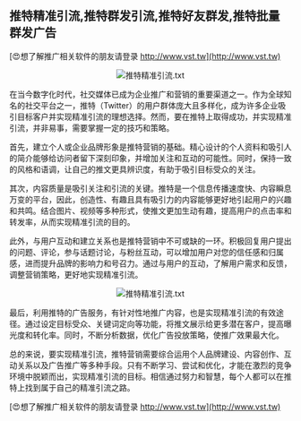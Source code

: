 ## **推特精准引流,推特群发引流,推特好友群发,推特批量群发广告**

[😍想了解推广相关软件的朋友请登录 http://www.vst.tw](http://www.vst.tw)

 <center><img src="https://vst.tw/MP4/tuiguang/png/6.png" alt="推特精准引流.txt"></center>

在当今数字化时代，社交媒体已成为企业推广和营销的重要渠道之一。作为全球知名的社交平台之一，推特（Twitter）的用户群体庞大且多样化，成为许多企业吸引目标客户并实现精准引流的理想选择。然而，要在推特上取得成功，并实现精准引流，并非易事，需要掌握一定的技巧和策略。

首先，建立个人或企业品牌形象是推特营销的基础。精心设计的个人资料和吸引人的简介能够给访问者留下深刻印象，并增加关注和互动的可能性。同时，保持一致的风格和语调，让自己的推文更具辨识度，有助于吸引目标受众的关注。

其次，内容质量是吸引关注和引流的关键。推特是一个信息传播速度快、内容瞬息万变的平台，因此，创造性、有趣且具有吸引力的内容能够更好地引起用户的兴趣和共鸣。结合图片、视频等多种形式，使推文更加生动有趣，提高用户的点击率和转发率，从而实现精准引流的目的。

此外，与用户互动和建立关系也是推特营销中不可或缺的一环。积极回复用户提出的问题、评论，参与话题讨论，与粉丝互动，可以增加用户对您的信任感和归属感，进而提升品牌的影响力和号召力。通过与用户的互动，了解用户需求和反馈，调整营销策略，更好地实现精准引流。

 <center><img src="https://vst.tw/MP4/tuiguang/png/6.png" alt="推特精准引流.txt"></center>

最后，利用推特的广告服务，有针对性地推广内容，也是实现精准引流的有效途径。通过设定目标受众、关键词定向等功能，将推文展示给更多潜在客户，提高曝光度和转化率。同时，不断分析数据，优化广告投放策略，使推广效果最大化。

总的来说，要实现精准引流，推特营销需要综合运用个人品牌建设、内容创作、互动关系以及广告推广等多种手段。只有不断学习、尝试和优化，才能在激烈的竞争环境中脱颖而出，实现精准引流的目标。相信通过努力和智慧，每个人都可以在推特上找到属于自己的精准引流之路。

[😍想了解推广相关软件的朋友请登录 http://www.vst.tw](http://www.vst.tw)



